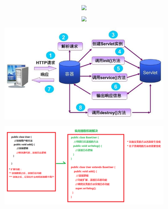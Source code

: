 <div align="center"> <img src="../pics/ java-init-order.png" width=""/></div><br/>


<div align="center"> <img src="../pics/Iterator-1.jpg" width=""/></div><br/>

<div align="center"> <img src="../pics/servlet-life-cycle.jpg" width=""/></div><br/>







<div align="center"> <img src="../pics/apo-c1.png" width=""/></div><br/>











